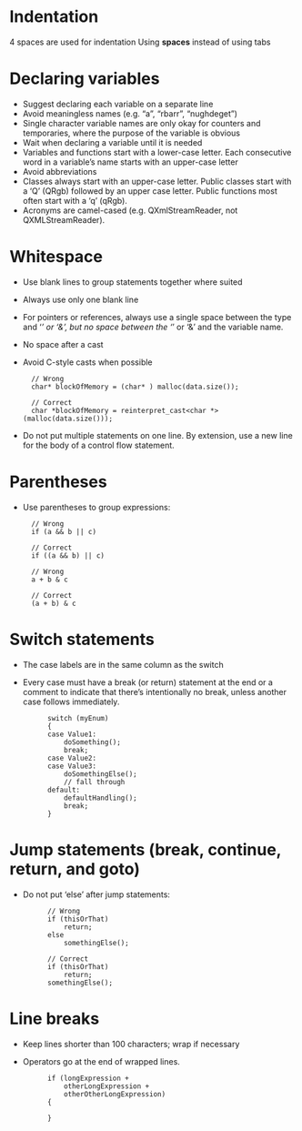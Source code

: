 Indentation
===========
4 spaces are used for indentation
Using **spaces** instead of using tabs

Declaring variables
===================
+ Suggest declaring each variable on a separate line
+ Avoid meaningless names (e.g. “a”, “rbarr”, “nughdeget”)
+ Single character variable names are only okay for counters and temporaries, where the purpose of the variable is obvious
+ Wait when declaring a variable until it is needed
+ Variables and functions start with a lower-case letter. Each consecutive word in a variable’s name starts with an upper-case letter
+ Avoid abbreviations
+ Classes always start with an upper-case letter. Public classes start with a ‘Q’ (QRgb) followed by an upper case letter. Public functions most often start with a ‘q’ (qRgb).
+ Acronyms are camel-cased (e.g. QXmlStreamReader, not QXMLStreamReader).

Whitespace
==========
+ Use blank lines to group statements together where suited
+ Always use only one blank line
+ For pointers or references, always use a single space between the type and ‘*’ or ‘&’, but no space between the ‘*’ or ‘&’ and the variable name.
+ No space after a cast
+ Avoid C-style casts when possible

        // Wrong
        char* blockOfMemory = (char* ) malloc(data.size());
           
        // Correct
        char *blockOfMemory = reinterpret_cast<char *>(malloc(data.size()));

+ Do not put multiple statements on one line. By extension, use a new line for the body of a control flow statement.

Parentheses
===========
+ Use parentheses to group expressions:

        // Wrong
        if (a && b || c)
           
        // Correct
        if ((a && b) || c)
           
        // Wrong
        a + b & c
           
        // Correct
        (a + b) & c

Switch statements
=================
+ The case labels are in the same column as the switch
+ Every case must have a break (or return) statement at the end or a comment to indicate that there’s intentionally no break, unless another case follows immediately.

            switch (myEnum)
            {
            case Value1:
                doSomething();
                break;
            case Value2:
            case Value3:
                doSomethingElse();
                // fall through
            default:
                defaultHandling();
                break;
            }

Jump statements (break, continue, return, and goto)
===================================================
+ Do not put ‘else’ after jump statements:

            // Wrong
            if (thisOrThat)
                return;
            else
                somethingElse();
     
            // Correct
            if (thisOrThat)
                return;
            somethingElse();

Line breaks
===========
+ Keep lines shorter than 100 characters; wrap if necessary
+ Operators go at the end of wrapped lines.

            if (longExpression +
                otherLongExpression +
                otherOtherLongExpression)
            {
            
            }



